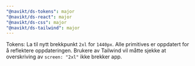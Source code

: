 ```yaml
---
"@navikt/ds-tokens": major
"@navikt/ds-react": major
"@navikt/ds-css": major
"@navikt/ds-tailwind": major
---
```


Tokens: La til nytt brekkpunkt `2xl` for `1440px`. Alle primitives er oppdatert for å reflektere oppdateringen. Brukere av Tailwind vil måtte sjekke at overskriving av `screen: "2xl"` ikke brekker app.
